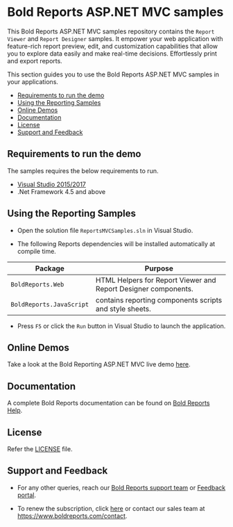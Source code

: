 # Bold Reports ASP.NET MVC samples

This Bold Reports ASP.NET MVC samples repository contains the `Report Viewer` and `Report Designer` samples. It empower your web application with feature-rich report preview, edit, and customization capabilities that allow you to explore data easily and make real-time decisions. Effortlessly print and export reports.

This section guides you to use the Bold Reports ASP.NET MVC samples in your applications.

* [Requirements to run the demo](#requirements-to-run-the-demo)
* [Using the Reporting Samples](#using-the-reporting-samples)
* [Online Demos](#online-demos)
* [Documentation](#documentation)
* [License](#license)
* [Support and Feedback](#support-and-feedback)

## Requirements to run the demo

The samples requires the below requirements to run.

* [Visual Studio 2015/2017](https://visualstudio.microsoft.com/downloads/)
* .Net Framework 4.5 and above

## Using the Reporting Samples

* Open the solution file `ReportsMVCSamples.sln` in Visual Studio.

* The following Reports dependencies will be installed automatically at compile time.

Package | Purpose
--- | ---
`BoldReports.Web` | HTML Helpers for Report Viewer and Report Designer components.
`BoldReports.JavaScript` | contains reporting components scripts and style sheets.

* Press `F5` or click the `Run` button in Visual Studio to launch the application.

## Online Demos

Take a look at the Bold Reporting ASP.NET MVC live demo [here](https://demos.boldreports.com/home/aspnet-mvc.html).

## Documentation

A complete Bold Reports documentation can be found on [Bold Reports Help](https://documentation.boldreports.com/aspnet-mvc/).

## License

Refer the [LICENSE](/LICENSE) file.

## Support and Feedback

* For any other queries, reach our [Bold Reports support team](mailto:support@boldreports.com) or [Feedback portal](https://www.boldreports.com/feedback/).

* To renew the subscription, click [here](https://www.boldreports.com/pricing/on-premise) or contact our sales team at <https://www.boldreports.com/contact>.
